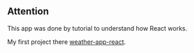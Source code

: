 ## Attention

This app was done by tutorial to understand how React works.

My first project there [weather-app-react](https://github.com/2-double-G/weather-app-react).
